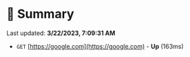 # 📖 Summary
Last updated: **3/22/2023, 7:09:31 AM**

- `GET` [https://google.com](https://google.com) - **Up** (163ms)
